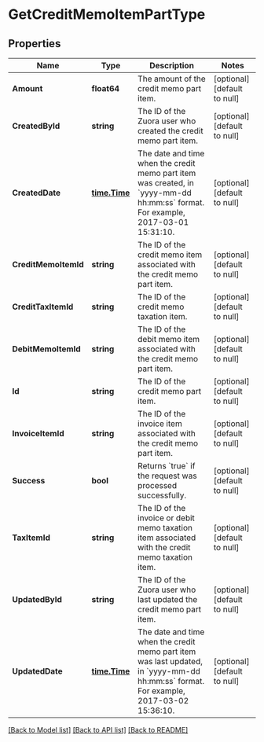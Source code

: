 # GetCreditMemoItemPartType

## Properties
Name | Type | Description | Notes
------------ | ------------- | ------------- | -------------
**Amount** | **float64** | The amount of the credit memo part item.   | [optional] [default to null]
**CreatedById** | **string** | The ID of the Zuora user who created the credit memo part item.  | [optional] [default to null]
**CreatedDate** | [**time.Time**](time.Time.md) | The date and time when the credit memo part item was created, in &#x60;yyyy-mm-dd hh:mm:ss&#x60; format. For example, 2017-03-01 15:31:10.  | [optional] [default to null]
**CreditMemoItemId** | **string** | The ID of the credit memo item associated with the credit memo part item.  | [optional] [default to null]
**CreditTaxItemId** | **string** | The ID of the credit memo taxation item.  | [optional] [default to null]
**DebitMemoItemId** | **string** | The ID of the debit memo item associated with the credit memo part item.  | [optional] [default to null]
**Id** | **string** | The ID of the credit memo part item.  | [optional] [default to null]
**InvoiceItemId** | **string** | The ID of the invoice item associated with the credit memo part item.  | [optional] [default to null]
**Success** | **bool** | Returns &#x60;true&#x60; if the request was processed successfully. | [optional] [default to null]
**TaxItemId** | **string** | The ID of the invoice or debit memo taxation item associated with the credit memo taxation item.  | [optional] [default to null]
**UpdatedById** | **string** | The ID of the Zuora user who last updated the credit memo part item.  | [optional] [default to null]
**UpdatedDate** | [**time.Time**](time.Time.md) | The date and time when the credit memo part item was last updated, in &#x60;yyyy-mm-dd hh:mm:ss&#x60; format. For example, 2017-03-02 15:36:10.  | [optional] [default to null]

[[Back to Model list]](../README.md#documentation-for-models) [[Back to API list]](../README.md#documentation-for-api-endpoints) [[Back to README]](../README.md)


